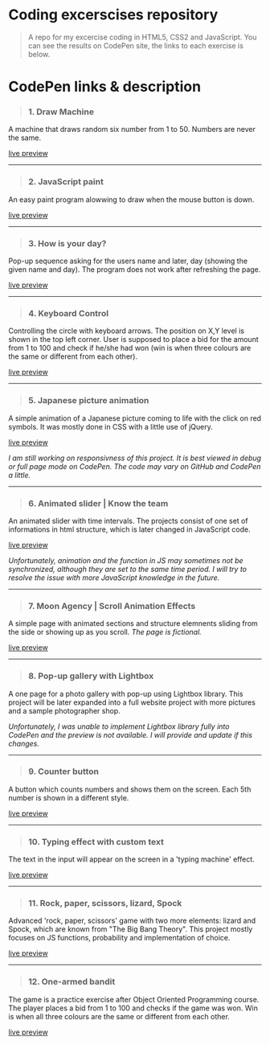 # Coding excerscises repository
> A repo for my excercise coding in HTML5, CSS2 and JavaScript. You can see the results on CodePen site, the links to each exercise is below. 

# CodePen links & description

> ### 1. Draw Machine
A machine that draws random six number from 1 to 50. Numbers are never the same.

[live preview](https://codepen.io/nikara4/pen/rNerXeq)



---
> ### 2. JavaScript paint
An easy paint program alowwing to draw when the mouse button is down.

[live preview](https://codepen.io/nikara4/pen/gOrBMoy)



---
> ### 3. How is your day?
Pop-up sequence asking for the users name and later, day (showing the given name and day). The program does not work after refreshing the page.

[live preview](https://codepen.io/nikara4/pen/jOqJgZg)



---
> ### 4. Keyboard Control
Controlling the circle with keyboard arrows. The position on X,Y level is shown in the top left corner. User is supposed to place a bid for the amount from 1 to 100 and check if he/she had won (win is when three colours are the same or different from each other).

[live preview](https://codepen.io/nikara4/pen/qBNBwry)



---
> ### 5. Japanese picture animation
A simple animation of a Japanese picture coming to life with the click on red symbols. It was mostly done in CSS with a little use of jQuery.

[live preview](https://codepen.io/nikara4/pen/bGqEaaw)

_I am still working on responsivness of this project. It is best viewed in debug or full page mode on CodePen. The code may vary on GitHub and CodePen a little._



---
> ### 6. Animated slider | Know the team
An animated slider with time intervals. The projects consist of one set of informations in html structure, which is later changed in JavaScript code.

[live preview](https://codepen.io/nikara4/pen/OJpzzEG)

_Unfortunately, animation and the function in JS may sometimes not be synchronized, although they are set to the same time period. I will try to resolve the issue with more JavaScript knowledge in the future._



---
> ### 7. Moon Agency | Scroll Animation Effects
A simple page with animated sections and structure elemnents sliding from the side or showing up as you scroll. _The page is fictional._

[live preview](https://codepen.io/nikara4/pen/ExWbJjZ)



---
> ### 8. Pop-up gallery with Lightbox
A one page for a photo gallery with pop-up using Lightbox library. This project will be later expanded into a full website project with more pictures and a sample photographer shop.  

_Unfortunately, I was unable to implement Lightbox library fully into CodePen and the preview is not available. I will provide and update if this changes._



---
> ### 9. Counter button
A button which counts numbers and shows them on the screen. Each 5th number is shown in a different style.

[live preview](https://codepen.io/nikara4/pen/NWgavPe)



---
> ### 10. Typing effect with custom text
The text in the input will appear on the screen in a 'typing machine' effect.

[live preview](https://codepen.io/nikara4/pen/KKqXqmB)



---
> ### 11. Rock, paper, scissors, lizard, Spock
Advanced 'rock, paper, scissors' game with two more elements: lizard and Spock, which are known from "The Big Bang Theory". This project mostly focuses on JS functions, probability and implementation of choice.

[live preview](https://codepen.io/nikara4/pen/oNwoEvE)



---
> ### 12. One-armed bandit
The game is a practice exercise after Object Oriented Programming course. The player places a bid from 1 to 100 and checks if the game was won. Win is when all three colours are the same or different from each other.

[live preview](https://codepen.io/nikara4/pen/GREYwWr)
